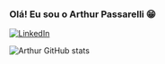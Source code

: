 ### Olá! Eu sou o Arthur Passarelli 😁

[![LinkedIn](https://img.shields.io/badge/LinkedIn-3498DB?style=for-the-badge&logo=xamarin&logoColor=white)](https://www.linkedin.com/in/arthurpassarelli)

![Arthur GitHub stats](https://github-readme-stats.vercel.app/api?username=ADP087&show_icons=true&theme=transparent)
